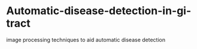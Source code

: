 # Automatic-disease-detection-in-gi-tract
image processing techniques to aid automatic disease detection
